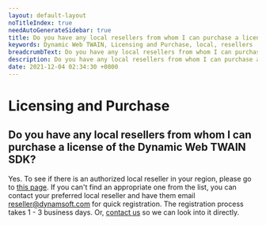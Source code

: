 ```yaml
---
layout: default-layout
noTitleIndex: true
needAutoGenerateSidebar: true
title: Do you have any local resellers from whom I can purchase a license of the Dynamic Web TWAIN SDK?
keywords: Dynamic Web TWAIN, Licensing and Purchase, local, resellers
breadcrumbText: Do you have any local resellers from whom I can purchase a license of the Dynamic Web TWAIN SDK?
description: Do you have any local resellers from whom I can purchase a license of the Dynamic Web TWAIN SDK?
date: 2021-12-04 02:34:30 +0800
---
```


# Licensing and Purchase

## Do you have any local resellers from whom I can purchase a license of the Dynamic Web TWAIN SDK?

Yes. To see if there is an authorized local reseller in your region, please go to <a href="https://www.dynamsoft.com/partner/resellers/" target="_blank">this page</a>. If you can't find an appropriate one from the list, you can contact your preferred local reseller and have them email reseller@dynamsoft.com for quick registration. The registration process takes 1 - 3 business days. Or, <a href="https://www.dynamsoft.com/company/contact/" target="_blank">contact us</a> so we can look into it directly.
